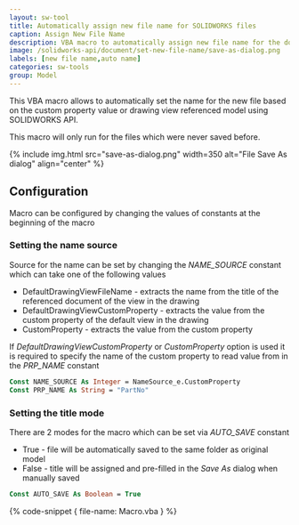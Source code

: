 ```yaml
---
layout: sw-tool
title: Automatically assign new file name for SOLIDWORKS files
caption: Assign New File Name
description: VBA macro to automatically assign new file name for the document based on the referenced drawing view or custom property using SOLIDWORKS API
image: /solidworks-api/document/set-new-file-name/save-as-dialog.png
labels: [new file name,auto name]
categories: sw-tools
group: Model
---
```

This VBA macro allows to automatically set the name for the new file based on the custom property value or drawing view referenced model using SOLIDWORKS API.

This macro will only run for the files which were never saved before.

{% include img.html src="save-as-dialog.png" width=350 alt="File Save As dialog" align="center" %}

## Configuration

Macro can be configured by changing the values of constants at the beginning of the macro

### Setting the name source

Source for the name can be set by changing the *NAME_SOURCE* constant which can take one of the following values

* DefaultDrawingViewFileName - extracts the name from the title of the referenced document of the view in the drawing
* DefaultDrawingViewCustomProperty - extracts the value from the custom property of the default view in the drawing
* CustomProperty - extracts the value from the custom property

If *DefaultDrawingViewCustomProperty* or *CustomProperty* option is used it is required to specify the name of the custom property to read value from in the *PRP_NAME* constant

~~~vb
Const NAME_SOURCE As Integer = NameSource_e.CustomProperty
Const PRP_NAME As String = "PartNo"
~~~

### Setting the title mode

There are 2 modes for the macro which can be set via *AUTO_SAVE* constant

* True - file will be automatically saved to the same folder as original model
* False - title will be assigned and pre-filled in the *Save As* dialog when manually saved

~~~vb
Const AUTO_SAVE As Boolean = True
~~~

{% code-snippet { file-name: Macro.vba } %}

